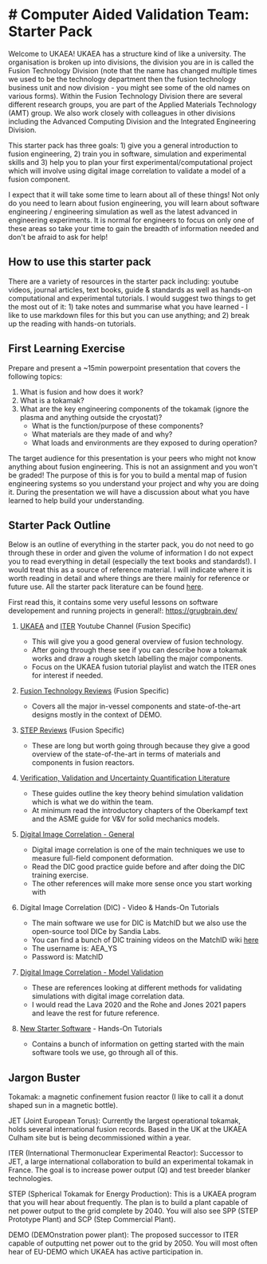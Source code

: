 # # Computer Aided Validation Team: Starter Pack
Welcome to UKAEA! UKAEA has a structure kind of like a university. The organisation is broken up into divisions, the division you are in is called the Fusion Technology Division (note that the name has changed multiple times we used to be the technology department then the fusion technology business unit and now division - you might see some of the old names on various forms). Within the Fusion Technology Division there are several different research groups, you are part of the Applied Materials Technology (AMT) group. We also work closely with colleagues in other divisions including the Advanced Computing Division and the Integrated Engineering Division.

This starter pack has three goals: 1) give you a general introduction to fusion engineering, 2) train you in software, simulation and experimental skills and 3) help you to plan your first experimental/computational project which will involve using digital image correlation to validate a model of a fusion component.

I expect that it will take some time to learn about all of these things! Not only do you need to learn about fusion engineering, you will learn about software engineering / engineering simulation as well as the latest advanced in engineering experiments. It is normal for engineers to focus on only one of these areas so take your time to gain the breadth of information needed and don't be afraid to ask for help!

## How to use this starter pack
There are a variety of resources in the starter pack including: youtube videos, journal articles, text books, guide & standards as well as hands-on computational and experimental tutorials. I would suggest two things to get the most out of it: 1) take notes and summarise what you have learned - I like to use markdown files for this but you can use anything; and 2) break up the reading with hands-on tutorials.

## First Learning Exercise
Prepare and present a ~15min powerpoint presentation that covers the following topics:
1. What is fusion and how does it work?
2. What is a tokamak?
3. What are the key engineering components of the tokamak (ignore the plasma and anything outside the cryostat)?
    - What is the function/purpose of these components?
    - What materials are they made of and why?
    - What loads and environments are they exposed to during operation?

The target audience for this presentation is your peers who might not know anything about fusion engineering. This is not an assignment and you won't be graded! The purpose of this is for you to build a mental map of fusion engineering systems so you understand your project and why you are doing it. During the presentation we will have a discussion about what you have learned to help build your understanding.

## Starter Pack Outline
Below is an outline of everything in the starter pack, you do not need to go through these in order and given the volume of information I do not expect you to read everything in detail (especially the text books and standards!). I would treat this as a source of reference material. I will indicate where it is worth reading in detail and where things are there mainly for reference or future use. All the starter pack literature can be found [here](https://ukaeauk-my.sharepoint.com/:f:/g/personal/lloyd_fletcher_ukaea_uk/EhKhp1EZDnNHg6vKUutfB8cBbtig1Y6f_gFCfBCf2Sl5yg?e=I3Cg2b).

First read this, it contains some very useful lessons on software developement and running projects in general!: https://grugbrain.dev/

1. [UKAEA](https://www.youtube.com/watch?v=TS55iTMdv3g&list=PLSWuib1HHkD_6mt9ORd6UKRlMEAOWaGkt) and [ITER](https://www.youtube.com/watch?v=kDaTQSmsJC8&list=PLgfqoaB5_JWSCm2bO37NcTfALPrBA5CC0) Youtube Channel (Fusion Specific)
    - This will give you a good general overview of fusion technology.
    - After going through these see if you can describe how a tokamak works and draw a rough sketch labelling the major components.
    - Focus on the UKAEA fusion tutorial playlist and watch the ITER ones for interest if needed.

2. [Fusion Technology Reviews](https://ukaeauk-my.sharepoint.com/:f:/g/personal/lloyd_fletcher_ukaea_uk/EnKi8j4b0zhHjZb35EQULbcBHgZZdkgkCQufYCsmjc35Fw?e=gRfsmx) (Fusion Specific)
    - Covers all the major in-vessel components and state-of-the-art designs mostly in the context of DEMO.

3. [STEP Reviews](https://ukaeauk-my.sharepoint.com/:f:/g/personal/lloyd_fletcher_ukaea_uk/EppcQ4bUtkVJig6Xzb-MhekBl7FzHID2Q6wCsW8s0jIR5A?e=K32HzL) (Fusion Specific)
    - These are long but worth going through because they give a good overview of the state-of-the-art in terms of materials and components in fusion reactors.

4. [Verification, Validation and Uncertainty Quantification Literature](https://ukaeauk-my.sharepoint.com/:f:/g/personal/lloyd_fletcher_ukaea_uk/Esh4mpnl3qtDqdNuqK1MRbgBVNKseMr2pMWxwdUmpcQzvg?e=XW3SzZ)
    - These guides outline the key theory behind simulation validation which is what we do within the team.
    - At minimum read the introductory chapters of the Oberkampf text and the ASME guide for V&V for solid mechanics models.

5. [Digital Image Correlation - General](https://ukaeauk-my.sharepoint.com/:f:/g/personal/lloyd_fletcher_ukaea_uk/EuGj1VvaTjJLuTOe1sT872IBhjiC-XGgL0seQfCtCeSqlQ?e=yIqp8W)
    - Digital image correlation is one of the main techniques we use to measure full-field component deformation.
    - Read the DIC good practice guide before and after doing the DIC training exercise.
    - The other references will make more sense once you start working with

6. Digital Image Correlation (DIC) - Video & Hands-On Tutorials
    - The main software we use for DIC is MatchID but we also use the open-source tool DICe by Sandia Labs.
    - You can find a bunch of DIC training videos on the MatchID wiki [here](https://www.matchid.eu/Wiki/doku.php?id=matchid:courses:courses)
    - The username is: AEA_YS
    - Password is: MatchID

7. [Digital Image Correlation - Model Validation](https://ukaeauk-my.sharepoint.com/:f:/g/personal/lloyd_fletcher_ukaea_uk/EvAT7APMJq1HugiM2jqWWpUBHDsnoCneAI1OMCXOY9QdrA?e=wdlh1c)
    - These are references looking at different methods for validating simulations with digital image correlation data.
    - I would read the Lava 2020 and the Rohe and Jones 2021 papers and leave the rest for future reference.

8. [New Starter Software](https://github.com/ScepticalRabbit/cav-starter-pack/blob/main/new_starter_software.md) - Hands-On Tutorials
    - Contains a bunch of information on getting started with the main software tools we use, go through all of this.

## Jargon Buster
Tokamak: a magnetic confinement fusion reactor (I like to call it a donut shaped sun in a magnetic bottle).

JET (Joint European Torus): Currently the largest operational tokamak, holds several international fusion records. Based in the UK at the UKAEA Culham site but is being decommissioned within a year.

ITER (International Thermonuclear Experimental Reactor): Successor to JET,
a large international collaboration to build an experimental tokamak in France.
The goal is to increase power output (Q) and test breeder blanker technologies.

STEP (Spherical Tokamak for Energy Production): This is a UKAEA program that
you will hear about frequently. The plan is to build a plant capable of net
power output to the grid complete by 2040.  You will also see SPP (STEP Prototype Plant) and SCP (Step Commercial Plant).

DEMO (DEMOnstration power plant): The proposed successor to ITER capable of
outputting net power out to the grid by 2050. You will most often hear of
EU-DEMO which UKAEA has active participation in.
